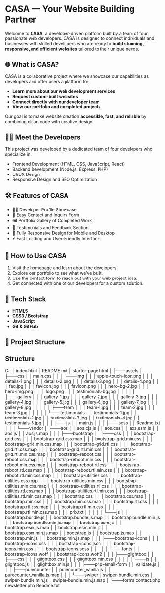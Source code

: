 # CASA — Your Website Building Partner

Welcome to **CASA**, a developer-driven platform built by a team of four passionate web developers. CASA is designed to connect individuals and businesses with skilled developers who are ready to **build stunning, responsive, and efficient websites** tailored to their unique needs.

## 🌐 What is CASA?

CASA is a collaborative project where we showcase our capabilities as developers and offer users a platform to:

- **Learn more about our web development services**
- **Request custom-built websites**
- **Connect directly with our developer team**
- **View our portfolio and completed projects**

Our goal is to make website creation **accessible, fast, and reliable** by combining clean code with creative design.

## 👨‍💻 Meet the Developers

This project was developed by a dedicated team of four developers who specialize in:

- Frontend Development (HTML, CSS, JavaScript, React)
- Backend Development (Node.js, Express, PHP)
- UI/UX Design
- Responsive Design and SEO Optimization

## 🛠️ Features of CASA

- 🧑‍💻 Developer Profile Showcase  
- 📩 Easy Contact and Inquiry Form  
- 🖼️ Portfolio Gallery of Completed Work  
- 💬 Testimonials and Feedback Section  
- 📱 Fully Responsive Design for Mobile and Desktop  
- ⚡ Fast Loading and User-Friendly Interface  

## 🚀 How to Use CASA

1. Visit the homepage and learn about the developers.
2. Explore our portfolio to see what we’ve built.
3. Use the contact form to reach out with your web project idea.
4. Get connected with one of our developers for a custom solution.

## 🧪 Tech Stack

- **HTML5**
- **CSS3 / Bootstrap**
- **JavaScript**
- **Git & GitHub**

## 📁 Project Structure
## Structure
C:.
│   index.html
│   README.md
│   starter-page.html
│
├───assets
│   ├───css
│   │       main.css
│   │
│   ├───img
│   │   │   apple-touch-icon.png
│   │   │   details-1.png
│   │   │   details-2.png
│   │   │   details-3.png
│   │   │   details-4.png
│   │   │   faq.jpg
│   │   │   favicon.jpg
│   │   │   favicon.png
│   │   │   hero-bg-2.jpg
│   │   │   hero-img.png
│   │   │   logo.png
│   │   │   testimonials-bg.jpg
│   │   │
│   │   ├───gallery
│   │   │       gallery-1.jpg
│   │   │       gallery-2.jpg
│   │   │       gallery-3.jpg
│   │   │       gallery-4.jpg
│   │   │       gallery-5.jpg
│   │   │       gallery-6.jpg
│   │   │       gallery-7.jpg
│   │   │       gallery-8.jpg
│   │   │
│   │   ├───team
│   │   │       team-1.jpg
│   │   │       team-2.jpg
│   │   │       team-3.jpg
│   │   │
│   │   └───testimonials
│   │           testimonials-1.jpg
│   │           testimonials-2.jpg
│   │           testimonials-3.jpg
│   │           testimonials-4.jpg
│   │           testimonials-5.jpg
│   │
│   ├───js
│   │       main.js
│   │
│   ├───scss
│   │       Readme.txt
│   │
│   └───vendor
│       ├───aos
│       │       aos.cjs.js
│       │       aos.css
│       │       aos.esm.js
│       │       aos.js
│       │       aos.js.map
│       │
│       ├───bootstrap
│       │   ├───css
│       │   │       bootstrap-grid.css
│       │   │       bootstrap-grid.css.map
│       │   │       bootstrap-grid.min.css
│       │   │       bootstrap-grid.min.css.map
│       │   │       bootstrap-grid.rtl.css
│       │   │       bootstrap-grid.rtl.css.map
│       │   │       bootstrap-grid.rtl.min.css
│       │   │       bootstrap-grid.rtl.min.css.map
│       │   │       bootstrap-reboot.css
│       │   │       bootstrap-reboot.css.map
│       │   │       bootstrap-reboot.min.css
│       │   │       bootstrap-reboot.min.css.map
│       │   │       bootstrap-reboot.rtl.css
│       │   │       bootstrap-reboot.rtl.css.map
│       │   │       bootstrap-reboot.rtl.min.css
│       │   │       bootstrap-reboot.rtl.min.css.map
│       │   │       bootstrap-utilities.css
│       │   │       bootstrap-utilities.css.map
│       │   │       bootstrap-utilities.min.css
│       │   │       bootstrap-utilities.min.css.map
│       │   │       bootstrap-utilities.rtl.css
│       │   │       bootstrap-utilities.rtl.css.map
│       │   │       bootstrap-utilities.rtl.min.css
│       │   │       bootstrap-utilities.rtl.min.css.map
│       │   │       bootstrap.css
│       │   │       bootstrap.css.map
│       │   │       bootstrap.min.css
│       │   │       bootstrap.min.css.map
│       │   │       bootstrap.rtl.css
│       │   │       bootstrap.rtl.css.map
│       │   │       bootstrap.rtl.min.css
│       │   │       bootstrap.rtl.min.css.map
│       │   │       prb.txt
│       │   │
│       │   └───js
│       │           bootstrap.bundle.js
│       │           bootstrap.bundle.js.map
│       │           bootstrap.bundle.min.js
│       │           bootstrap.bundle.min.js.map
│       │           bootstrap.esm.js
│       │           bootstrap.esm.js.map
│       │           bootstrap.esm.min.js
│       │           bootstrap.esm.min.js.map
│       │           bootstrap.js
│       │           bootstrap.js.map
│       │           bootstrap.min.js
│       │           bootstrap.min.js.map
│       │
│       ├───bootstrap-icons
│       │   │   bootstrap-icons.css
│       │   │   bootstrap-icons.json
│       │   │   bootstrap-icons.min.css
│       │   │   bootstrap-icons.scss
│       │   │
│       │   └───fonts
│       │           bootstrap-icons.woff
│       │           bootstrap-icons.woff2
│       │
│       ├───glightbox
│       │   ├───css
│       │   │       glightbox.css
│       │   │       glightbox.min.css
│       │   │
│       │   └───js
│       │           glightbox.js
│       │           glightbox.min.js
│       │
│       ├───php-email-form
│       │       validate.js
│       │
│       ├───purecounter
│       │       purecounter_vanilla.js
│       │       purecounter_vanilla.js.map
│       │
│       └───swiper
│               swiper-bundle.min.css
│               swiper-bundle.min.js
│               swiper-bundle.min.js.map
│
└───forms
        contact.php
        newsletter.php
        Readme.txt
